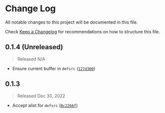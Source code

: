 # Change Log

All notable changes to this project will be documented in this file.

Check [Keep a Changelog](http://keepachangelog.com/) for recommendations on how to structure this file.


## 0.1.4 (Unreleased)
> Released N/A

* Ensure current buffer in `defsrc` ([`127d300`](../../commit/127d3003dd051e2dc65be6ce318bc75c3256b37e))

## 0.1.3
> Released Dec 30, 2022

* Accept alist for `defsrc` ([`8c2266f`](../../commit/8c2266f1861fd2a5f0ac37fc96c2e4607de72096))
